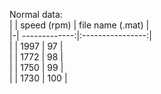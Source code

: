 Normal data:  
| | speed (rpm)   | file name (.mat) |  
|-| -------------:|:----------------:|  
| | 1997          | 97               |  
| | 1772          | 98               |  
| | 1750          | 99               |  
| | 1730          | 100              |  
